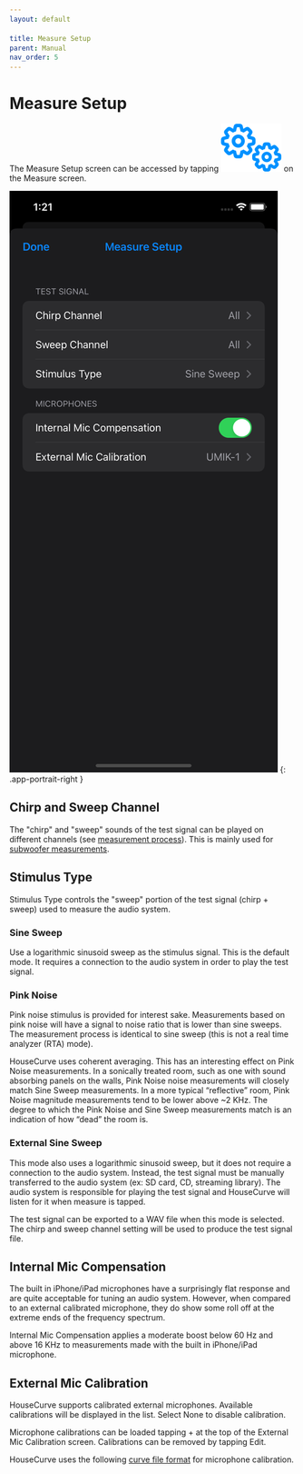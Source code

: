 ```yaml
---
layout: default

title: Measure Setup
parent: Manual
nav_order: 5
---
```


# Measure Setup
The Measure Setup screen can be accessed by tapping <img src="/assets/img/setup.png" alt="Setup" class="app-icon"> on the Measure screen.

![Measure setup screen](/assets/img/measure_setup.png)
{: .app-portrait-right }

## Chirp and Sweep Channel
The "chirp" and "sweep" sounds of the test signal can be played on different channels (see [measurement process](../usage/measurement_process.md)).  This is mainly used for [subwoofer measurements](../usage/subwoofer.md).

## Stimulus Type
Stimulus Type controls the "sweep" portion of the test signal (chirp + sweep) used to measure the audio system.

### Sine Sweep
Use a logarithmic sinusoid sweep as the stimulus signal.  This is the default mode.  It requires a connection to the audio system in order to play the test signal.

### Pink Noise
Pink noise stimulus is provided for interest sake.  Measurements based on pink noise will have a signal to noise ratio that is lower than sine sweeps.  The measurement process is identical to sine sweep (this is not a real time analyzer (RTA) mode).

HouseCurve uses coherent averaging.  This has an interesting effect on Pink Noise measurements.  In a sonically treated room, such as one with sound absorbing panels on the walls, Pink Noise noise measurements will closely match Sine Sweep measurements.  In a more typical “reflective” room, Pink Noise magnitude measurements tend to be lower above ~2 KHz.  The degree to which the Pink Noise and Sine Sweep measurements match is an indication of how “dead” the room is.

### External Sine Sweep
This mode also uses a logarithmic sinusoid sweep, but it does not require a connection to the audio system.  Instead, the test signal must be manually transferred to the audio system (ex: SD card, CD, streaming library).  The audio system is responsible for playing the test signal and HouseCurve will listen for it when measure is tapped.

The test signal can be exported to a WAV file when this mode is selected.  The chirp and sweep channel setting will be used to produce the test signal file.

## Internal Mic Compensation
The built in iPhone/iPad microphones have a surprisingly flat response and are quite acceptable for tuning an audio system.  However, when compared to an external calibrated microphone, they do show some roll off at the extreme ends of the frequency spectrum.  

Internal Mic Compensation applies a moderate boost below 60 Hz and above 16 KHz to measurements made with the built in iPhone/iPad microphone.

## External Mic Calibration
HouseCurve supports calibrated external microphones.  Available calibrations will be displayed in the list.  Select None to disable calibration.

Microphone calibrations can be loaded tapping + at the top of the External Mic Calibration screen.  Calibrations can be removed by tapping Edit.

HouseCurve uses the following [curve file format](file_formats.md#curves) for microphone calibration.





